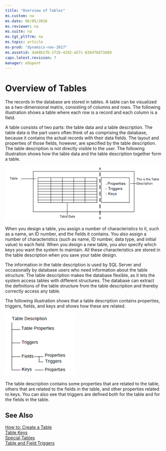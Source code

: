 ```yaml
---
title: "Overview of Tables"
ms.custom: na
ms.date: 06/05/2016
ms.reviewer: na
ms.suite: na
ms.tgt_pltfrm: na
ms.topic: article
ms-prod: "dynamics-nav-2017"
ms.assetid: da68b1fb-1f2b-4192-a57c-82647b67168d
caps.latest.revision: 7
manager: edupont
---
```

# Overview of Tables
The records in the database are stored in tables. A table can be visualized as a two\-dimensional matrix, consisting of columns and rows. The following illustration shows a table where each row is a record and each column is a field.  
  
 A table consists of two parts: the table data and a table description. The table data is the part users often think of as comprising the database, because it contains the actual records with their data fields. The layout and properties of those fields, however, are specified by the table description. The table description is not directly visible to the user. The following illustration shows how the table data and the table description together form a table.  
  
 ![](media/NAV_ADG_6_Diag_1.gif "NAV\_ADG\_6\_Diag\_1")  
  
 When you design a table, you assign a number of characteristics to it, such as a name, an ID number, and the fields it contains. You also assign a number of characteristics \(such as name, ID number, data type, and initial value\) to each field. When you design a new table, you also specify which keys you want the system to maintain. All these characteristics are stored in the table description when you save your table design.  
  
 The information in the table description is used by SQL Server and occasionally by database users who need information about the table structure. The table description makes the database flexible, as it lets the system access tables with different structures. The database can extract the definitions of the table structure from the table description and thereby correctly access any table.  
  
 The following illustration shows that a table description contains properties, triggers, fields, and keys and shows how these are related.  
  
 ![](media/NAV_ADG_Diag_2.gif "NAV\_ADG\_Diag\_2")  
  
 The table description contains some properties that are related to the table, others that are related to the fields in the table, and other properties related to keys. You can also see that triggers are defined both for the table and for the fields in the table.  
  
## See Also  
 [How to: Create a Table](How%20to:%20Create%20a%20Table.md)   
 [Table Keys](Table-Keys.md)   
 [Special Tables](Special-Tables.md)   
 [Table and Field Triggers](Table-and-Field-Triggers.md)